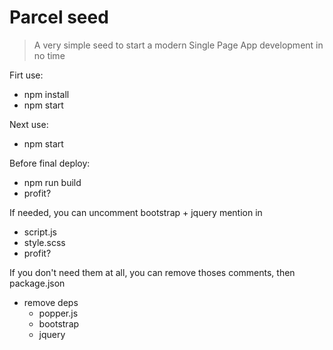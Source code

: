 # Parcel seed

> A very simple seed to start a modern Single Page App development in no time

Firt use:
- npm install
- npm start

Next use:
- npm start

Before final deploy:
- npm run build
- profit?

If needed, you can uncomment bootstrap + jquery mention in
- script.js
- style.scss
- profit?
  
If you don't need them at all, you can remove thoses comments, then package.json
  - remove deps
    - popper.js
    - bootstrap
    - jquery